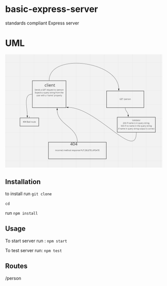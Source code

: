# basic-express-server
standards compliant Express server

# UML

![uml](YAML.png)


## Installation

to install run `git clone `

`cd`

run `npm install`

## Usage

To start server run : `npm start`

To test server run: `npm test`

## Routes
/person